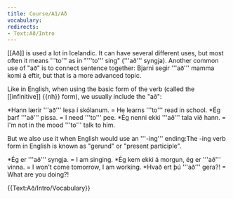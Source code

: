 ```yaml
---
title: Course/A1/Að
vocabulary:
redirects:
- Text:Að/Intro
---
```


<translate>[[Að]]</translate> is used a lot in Icelandic. It can have several different uses, but most often it means '''to''' as in "'''to''' sing" (<translate>'''að''' syngja</translate>). Another common use of "að" is to connect sentence together: <translate>Bjarni segir '''að''' mamma komi á eftir</translate>, but that is a more advanced topic.

Like in English, when using the basic form of the verb (called the [[infinitive]] {{nh}} form), we usually include the "að":

*<translate>Hann lærir '''að''' lesa í skólanum.</translate> = He learns '''to''' read in school.
*<translate>Ég þarf '''að''' pissa.</translate> = I need '''to''' pee.
*<translate>Ég nenni ekki '''að''' tala við hann.</translate> = I'm not in the mood '''to''' talk to him.

But we also use it when English would use an '''-ing''' ending:<note>The -ing verb form in English is known as "gerund" or "present participle".</note>

*<translate>Ég er '''að''' syngja.</translate> = I am singing.
*<translate>Ég kem ekki á morgun, ég er '''að''' vinna.</translate> = I won't come tomorrow, I am working.
*<translate>Hvað ert þú '''að''' gera?!</translate> = What are you doing?!

{{Text:Að/Intro/Vocabulary}}
